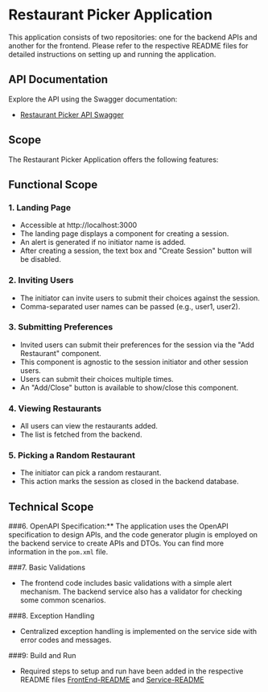 # Restaurant Picker Application

This application consists of two repositories: one for the backend APIs and another for the frontend. Please refer to the respective README files for detailed instructions on setting up and running the application.

## API Documentation

Explore the API using the Swagger documentation:

- [Restaurant Picker API Swagger](https://github.com/malika16/restaurant-picker-app/blob/main/restaurant-picker-service/src/main/resources/openapi/restaurant-picker-api.yaml)

## Scope

The Restaurant Picker Application offers the following features:

## Functional Scope

### 1. Landing Page
- Accessible at http://localhost:3000
- The landing page displays a component for creating a session.
- An alert is generated if no initiator name is added.
- After creating a session, the text box and "Create Session" button will be disabled.

### 2. Inviting Users
- The initiator can invite users to submit their choices against the session.
- Comma-separated user names can be passed (e.g., user1, user2).

### 3. Submitting Preferences
- Invited users can submit their preferences for the session via the "Add Restaurant" component.
- This component is agnostic to the session initiator and other session users.
- Users can submit their choices multiple times.
- An "Add/Close" button is available to show/close this component.

### 4. Viewing Restaurants
- All users can view the restaurants added.
- The list is fetched from the backend.

### 5. Picking a Random Restaurant
- The initiator can pick a random restaurant.
- This action marks the session as closed in the backend database.

## Technical Scope

###6. OpenAPI Specification:** The application uses the OpenAPI specification to design APIs, and the code generator plugin is employed on the backend service to create APIs and DTOs. You can find more information in the `pom.xml` file.

###7. Basic Validations
 - The frontend code includes basic validations with a simple alert mechanism. The backend service also has a validator for checking some common scenarios.

###8. Exception Handling
  - Centralized exception handling is implemented on the service side with error codes and messages.

###9: Build and Run
 - Required steps to setup and run have been added in the respective README files [FrontEnd-README](https://github.com/malika16/restaurant-picker-app/blob/main/restaurant-picker-frontend/README.md) and [Service-README](https://github.com/malika16/restaurant-picker-app/blob/main/restaurant-picker-service/README.md)

